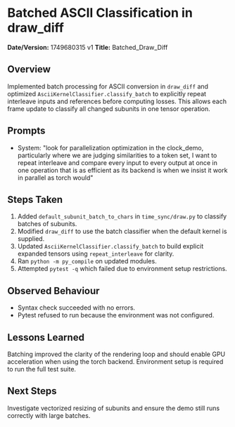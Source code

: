 # Batched ASCII Classification in draw_diff

**Date/Version:** 1749680315 v1
**Title:** Batched_Draw_Diff

## Overview
Implemented batch processing for ASCII conversion in `draw_diff` and
optimized `AsciiKernelClassifier.classify_batch` to explicitly repeat
interleave inputs and references before computing losses. This allows
each frame update to classify all changed subunits in one tensor
operation.

## Prompts
- System: "look for parallelization optimization in the clock_demo, particularly where we are judging similarities to a token set, I want to repeat interleave and compare every input to every output at once in one operation that is as efficient as its backend is when we insist it work in parallel as torch would"

## Steps Taken
1. Added `default_subunit_batch_to_chars` in `time_sync/draw.py` to
   classify batches of subunits.
2. Modified `draw_diff` to use the batch classifier when the default
   kernel is supplied.
3. Updated `AsciiKernelClassifier.classify_batch` to build explicit
   expanded tensors using `repeat_interleave` for clarity.
4. Ran `python -m py_compile` on updated modules.
5. Attempted `pytest -q` which failed due to environment setup
   restrictions.

## Observed Behaviour
- Syntax check succeeded with no errors.
- Pytest refused to run because the environment was not configured.

## Lessons Learned
Batching improved the clarity of the rendering loop and should enable
GPU acceleration when using the torch backend. Environment setup is
required to run the full test suite.

## Next Steps
Investigate vectorized resizing of subunits and ensure the demo still
runs correctly with large batches.
